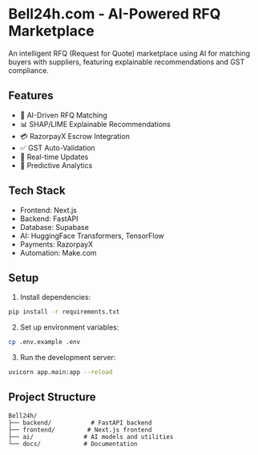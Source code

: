 # Bell24h.com - AI-Powered RFQ Marketplace

An intelligent RFQ (Request for Quote) marketplace using AI for matching buyers with suppliers, featuring explainable recommendations and GST compliance.

## Features

- 🤖 AI-Driven RFQ Matching
- 📊 SHAP/LIME Explainable Recommendations
- 💳 RazorpayX Escrow Integration
- ✅ GST Auto-Validation
- 🔄 Real-time Updates
- 🎯 Predictive Analytics

## Tech Stack

- Frontend: Next.js
- Backend: FastAPI
- Database: Supabase
- AI: HuggingFace Transformers, TensorFlow
- Payments: RazorpayX
- Automation: Make.com

## Setup

1. Install dependencies:
```bash
pip install -r requirements.txt
```

2. Set up environment variables:
```bash
cp .env.example .env
```

3. Run the development server:
```bash
uvicorn app.main:app --reload
```

## Project Structure

```
Bell24h/
├── backend/           # FastAPI backend
├── frontend/         # Next.js frontend
├── ai/              # AI models and utilities
└── docs/            # Documentation
```
